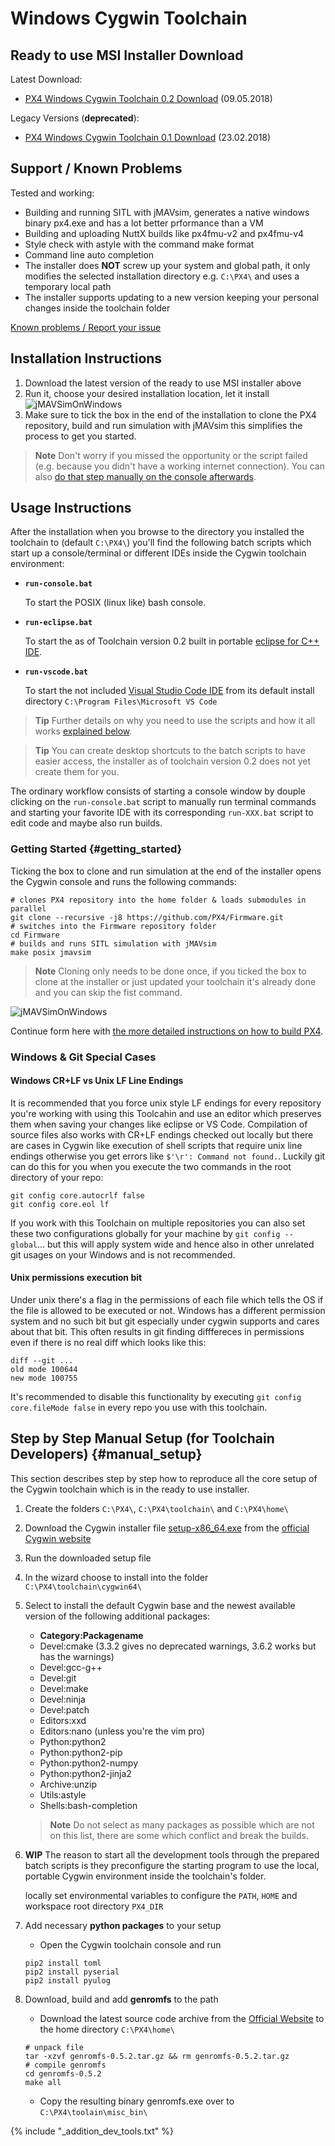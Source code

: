 # Windows Cygwin Toolchain

## Ready to use MSI Installer Download

Latest Download:

* [PX4 Windows Cygwin Toolchain 0.2 Download](https://s3-us-west-2.amazonaws.com/px4-tools/PX4+Windows+Cygwin+Toolchain/PX4+Windows+Cygwin+Toolchain+0.2.msi) (09.05.2018)

Legacy Versions (**deprecated**):

* [PX4 Windows Cygwin Toolchain 0.1 Download](https://s3-us-west-2.amazonaws.com/px4-tools/PX4+Windows+Cygwin+Toolchain/PX4+Windows+Cygwin+Toolchain+0.1.msi) (23.02.2018)

## Support / Known Problems

Tested and working:

* Building and running SITL with jMAVsim, generates a native windows binary px4.exe and has a lot better prformance than a VM
* Building and uploading NuttX builds like px4fmu-v2 and px4fmu-v4
* Style check with astyle with the command make format
* Command line auto completion
* The installer does **NOT** screw up your system and global path, it only modifies the selected installation directory e.g. `C:\PX4\` and uses a temporary local path
* The installer supports updating to a new version keeping your personal changes inside the toolchain folder

[Known problems / Report your issue](https://github.com/orgs/PX4/projects/6)

## Installation Instructions

1. Download the latest version of the ready to use MSI installer above
1. Run it, choose your desired installation location, let it install
    ![jMAVSimOnWindows](../../assets/toolchain/cygwin_toolchain_installer.PNG)
1. Make sure to tick the box in the end of the installation to clone the PX4 repository, build and run simulation with jMAVsim this simplifies the process to get you started. 

> **Note** Don't worry if you missed the opportunity or the script failed (e.g. because you didn't have a working internet connection). You can also [do that step manually on the console afterwards](#getting_started).

## Usage Instructions

After the installation when you browse to the directory you installed the toolchain to (default `C:\PX4\`) you'll find the following batch scripts which start up a console/terminal or different IDEs inside the Cygwin toolchain environment:

* **`run-console.bat`**

    To start the POSIX (linux like) bash console.
* **`run-eclipse.bat`**

    To start the as of Toolchain version 0.2 built in portable [eclipse for C++ IDE](http://www.eclipse.org/downloads/eclipse-packages/).
* **`run-vscode.bat`**

    To start the not included [Visual Studio Code IDE](https://code.visualstudio.com/) from its default install directory `C:\Program Files\Microsoft VS Code`

> **Tip** Further details on why you need to use the scripts and how it all works [explained below](#manual_setup).

> **Tip** You can create desktop shortcuts to the batch scripts to have easier access, the installer as of toolchain version 0.2 does not yet create them for you.

The ordinary workflow consists of starting a console window by douple clicking on the `run-console.bat` script to manually run terminal commands and starting your favorite IDE with its corresponding `run-XXX.bat` script to edit code and maybe also run builds. 

### Getting Started {#getting_started}

Ticking the box to clone and run simulation at the end of the installer opens the Cygwin console and runs the following commands:
```
# clones PX4 repository into the home folder & loads submodules in parallel
git clone --recursive -j8 https://github.com/PX4/Firmware.git
# switches into the Firmware repository folder
cd Firmware
# builds and runs SITL simulation with jMAVsim
make posix jmavsim
```

> **Note** Cloning only needs to be done once, if you ticked the box to clone at the installer or just updated your toolchain it's already done and you can skip the fist command.

![jMAVSimOnWindows](../../assets/simulation/jmavsim_windows_cygwin.PNG)

Continue form here with [the more detailed instructions on how to build PX4](../setup/building_px4.md).

### Windows & Git Special Cases

#### Windows CR+LF vs Unix LF Line Endings
It is recommended that you force unix style LF endings for every repository you're working with using this Toolcahin and use an editor which preserves them when saving your changes like eclipse or VS Code.
Compilation of source files also works with CR+LF endings checked out locally but there are cases in Cygwin like execution of shell scripts that require unix line endings otherwise you get errors like `$'\r': Command not found.`.
Luckily git can do this for you when you execute the two commands in the root directory of your repo:
```
git config core.autocrlf false
git config core.eol lf
```
If you work with this Toolchain on multiple repositories you can also set these two configurations globally for your machine by `git config --global`... but this will apply system wide and hence also in other unrelated git usages on your Windows and is not recommended.

#### Unix permissions execution bit
Under unix there's a flag in the permissions of each file which tells the OS if the file is allowed to be executed or not. Windows has a different permission system and no such bit but git especially under cygwin supports and cares about that bit.
This often results in git finding difffereces in permissions even if there is no real diff which looks like this:
```
diff --git ...
old mode 100644
new mode 100755
```

It's recommended to disable this functionality by executing `git config core.fileMode false` in every repo you use with this toolchain.

## Step by Step Manual Setup (for Toolchain Developers) {#manual_setup}

This section describes step by step how to reproduce all the core setup of the Cygwin toolchain which is in the ready to use installer.

1. Create the folders `C:\PX4\`, `C:\PX4\toolchain\` and `C:\PX4\home\`
1. Download the Cygwin installer file [setup-x86_64.exe](https://cygwin.com/setup-x86_64.exe) from the [official Cygwin website](https://cygwin.com/install.html)
1. Run the downloaded setup file
1. In the wizard choose to install into the folder `C:\PX4\toolchain\cygwin64\`
1. Select to install the default Cygwin base and the newest available version of the following additional packages:

    * **Category:Packagename**
    * Devel:cmake (3.3.2 gives no deprecated warnings, 3.6.2 works but has the warnings)
    * Devel:gcc-g++
    * Devel:git
    * Devel:make
    * Devel:ninja
    * Devel:patch
    * Editors:xxd
    * Editors:nano (unless you're the vim pro)
    * Python:python2
    * Python:python2-pip
    * Python:python2-numpy
    * Python:python2-jinja2
    * Archive:unzip
    * Utils:astyle
    * Shells:bash-completion

    > **Note** Do not select as many packages as possible which are not on this list, there are some which conflict and break the builds.

1. **WIP**
    The reason to start all the development tools through the prepared batch scripts is they preconfigure the starting program to use the local, portable Cygwin environment inside the toolchain's folder.

    locally set environmental variables to configure the `PATH`, `HOME` and workspace root directory `PX4_DIR`

1. Add necessary **python packages** to your setup
    * Open the Cygwin toolchain console and run
    ```
    pip2 install toml
    pip2 install pyserial
    pip2 install pyulog
    ```

1. Download, build and add **genromfs** to the path
    * Download the latest source code archive from the [Official Website](http://freshmeat.sourceforge.net/projects/genromfs) to the home directory `C:\PX4\home\`
    ```
    # unpack file
    tar -xzvf genromfs-0.5.2.tar.gz && rm genromfs-0.5.2.tar.gz
    # compile genromfs
    cd genromfs-0.5.2
    make all
    ```
    - Copy the resulting binary genromfs.exe over to `C:\PX4\toolain\misc_bin\`

<!-- import docs for other tools and next steps. -->
{% include "_addition_dev_tools.txt" %}
